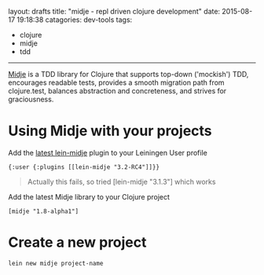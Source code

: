 layout: drafts
title: "midje - repl driven clojure development"
date: 2015-08-17 19:18:38
catagories: dev-tools
tags:
- clojure
- midje
- tdd
---

[Midje]() is a TDD library for Clojure that supports top-down ('mockish') TDD, encourages readable tests, provides a smooth migration path from clojure.test, balances abstraction and concreteness, and strives for graciousness.


# Using Midje with your projects


Add the [latest lein-midje](https://clojars.org/lein-midje) plugin to your Leiningen User profile

```
{:user {:plugins [[lein-midje "3.2-RC4"]]}}
```

> Actually this fails, so tried [lein-midje "3.1.3"] which works


Add the latest Midje library to your Clojure project 

```
[midje "1.8-alpha1"]
```

# Create a new project

```
lein new midje project-name
```
